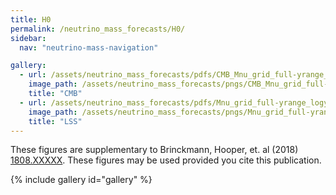 ```yaml
---
title: H0
permalink: /neutrino_mass_forecasts/H0/
sidebar:
  nav: "neutrino-mass-navigation"

gallery:
  - url: /assets/neutrino_mass_forecasts/pdfs/CMB_Mnu_grid_full-yrange_logy_H0.pdf
    image_path: /assets/neutrino_mass_forecasts/pngs/CMB_Mnu_grid_full-yrange_logy_H0.png
    title: "CMB"
  - url: /assets/neutrino_mass_forecasts/pdfs/Mnu_grid_full-yrange_logy_H0.pdf
    image_path: /assets/neutrino_mass_forecasts/pngs/Mnu_grid_full-yrange_logy_H0.png
    title: "LSS"
---
```

These figures are supplementary to Brinckmann, Hooper, et. al (2018) [1808.XXXXX](https://arxiv.org/abs/1808.XXXXX). These figures may be used provided you cite this publication. 

{% include gallery id="gallery" %}

